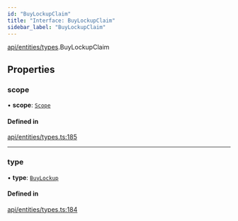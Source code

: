 ```yaml
---
id: "BuyLockupClaim"
title: "Interface: BuyLockupClaim"
sidebar_label: "BuyLockupClaim"
---
```


[api/entities/types](../../../../../modules/API/Entities/Types/Types.md).BuyLockupClaim

## Properties

### scope

• **scope**: [`Scope`](../Scope/Scope.md)

#### Defined in

[api/entities/types.ts:185](https://github.com/PolymeshAssociation/polymesh-sdk/blob/8a9158669/src/api/entities/types.ts#L185)

___

### type

• **type**: [`BuyLockup`](../../../../../enums/API/Entities/Types/ClaimType/ClaimType.md#buylockup)

#### Defined in

[api/entities/types.ts:184](https://github.com/PolymeshAssociation/polymesh-sdk/blob/8a9158669/src/api/entities/types.ts#L184)
